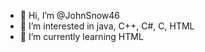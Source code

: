 - 👋 Hi, I’m @JohnSnow46
- 👀 I’m interested in java, C++, C#, C, HTML
- 🌱 I’m currently learning HTML

<!---
JohnSnow46/JohnSnow46 is a ✨ special ✨ repository because its `README.md` (this file) appears on your GitHub profile.
You can click the Preview link to take a look at your changes.
--->
